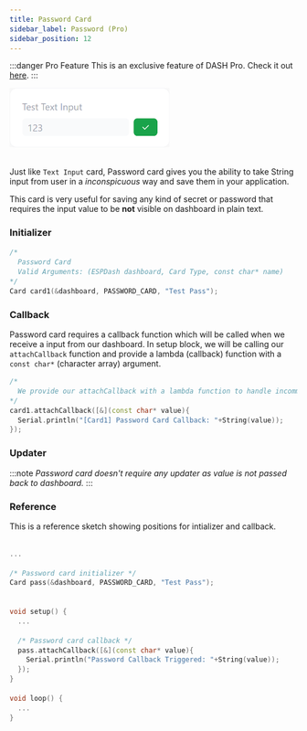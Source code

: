 ```yaml
---
title: Password Card
sidebar_label: Password (Pro)
sidebar_position: 12
---
```


:::danger Pro Feature
This is an exclusive feature of DASH Pro. Check it out [here](https://espdash.pro).
:::

<img className="card-preview" src="/img/v4/text-input-card.png" width="280px" alt="Text Input Card Preview" />

<br/>
<br/>

Just like `Text Input` card, Password card gives you the ability to take String input from user in a *inconspicuous* way and save them in your application. 

This card is very useful for saving any kind of secret or password that requires the input value to be **not** visible on dashboard in plain text.

### Initializer

```cpp
/* 
  Password Card
  Valid Arguments: (ESPDash dashboard, Card Type, const char* name)
*/
Card card1(&dashboard, PASSWORD_CARD, "Test Pass");
```

### Callback

Password card requires a callback function which will be called when we receive a input from our dashboard. In setup block, we will be calling our `attachCallback` function and provide a lambda (callback) function with a `const char*` (character array) argument.
```cpp
/*
  We provide our attachCallback with a lambda function to handle incomming data
*/
card1.attachCallback([&](const char* value){
  Serial.println("[Card1] Password Card Callback: "+String(value));
});
```

### Updater

:::note
*Password card doesn't require any updater as value is not passed back to dashboard.*
:::

### Reference

This is a reference sketch showing positions for intializer and callback.

<!-- A complete dummy sketch showing positions for intializer and updater -->
```cpp

...

/* Password card initializer */
Card pass(&dashboard, PASSWORD_CARD, "Test Pass");


void setup() {
  ...

  /* Password card callback */
  pass.attachCallback([&](const char* value){
    Serial.println("Password Callback Triggered: "+String(value));
  });
}

void loop() {
  ...
}

```
